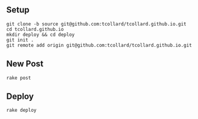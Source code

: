 ## Setup

```shell
git clone -b source git@github.com:tcollard/tcollard.github.io.git
cd tcollard.github.io
mkdir deploy && cd deploy
git init .
git remote add origin git@github.com:tcollard/tcollard.github.io.git
```

## New Post

```shell
rake post
```

## Deploy

```shell
rake deploy
```